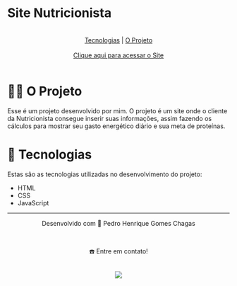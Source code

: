 <h1>Site Nutricionista</h1>
<br>
<div align="center">
  <a href="#-tecnologias">Tecnologias</a> | <a href="#-o-projeto">O Projeto</a>
</div>
<br>
<div align="center">
  <a href="https://alinecarvalhonutri.com">Clique aqui para acessar o Site</a>
</div>
<br>

# 👷🏻 O Projeto
Esse é um projeto desenvolvido por mim. O projeto é um site onde o cliente da Nutricionista consegue inserir suas informações, assim fazendo os cálculos para mostrar seu gasto energético diário e sua meta de proteínas.

# 🚀 Tecnologias
Estas são as tecnologias utilizadas no desenvolvimento do projeto:
- HTML
- CSS
- JavaScript

________________________________________________________________________________________________________________________________________________________________________________
<div align="center">
  <p>Desenvolvido com 💙 Pedro Henrique Gomes Chagas</p> <br>
  <p>☎️ Entre em contato!<p> <br>
  <a display="flex" text-align="center" href="https://www.linkedin.com/in/pedrogchagas/" target="_blank"><img src="https://img.shields.io/badge/-LinkedIn-%230077B5?style=for-the-badge&logo=linkedin&logoColor=white" target="_blank"></a> 
</div>
